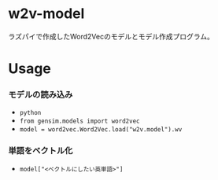 # w2v-model
ラズパイで作成したWord2Vecのモデルとモデル作成プログラム。

# Usage
### モデルの読み込み

* `python`
* `from gensim.models import word2vec`
* `model = word2vec.Word2Vec.load("w2v.model").wv`


### 単語をベクトル化

* `model["<ベクトルにしたい英単語>"]`
